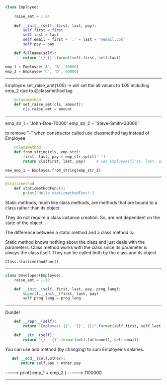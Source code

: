 ```python
class Employee:
    
    raise_amt = 1.04
    
    def __init__(self, first, last, pay):
        self.first = first
        self.last = last
        self.email = first + '.' + last + '@email.com'
        self.pay = pay

    def fullname(self):
        return '{} {}'.format(self.first, self.last)

emp_1 = Employee('A', 'B', 50000)
emp_2 = Employee('C', 'D', 60000)
```

_______________________________________________________________

Employee.set_raise_amt(1.05) -> will set the all values to 1.05 including emp_2 due to @classmethod tag

```python
    @classmethod
    def set_raise_amt(cls, amount):
        cls.raise_amt = amount
```
_______________________________________________________________

emp_str_1 = 'John-Doe-70000'
emp_str_2 = 'Steve-Smith-30000'

to remove "-" when constructor called use classmethod tag instead of Employee

```python
    @classmethod
    def from_string(cls, emp_str):
        first, last, pay = emp_str.split('-')
        return cls(first, last, pay)     # was Employee(first, last, pay) ----> cls and Employee is the same thing
```

```python
new_emp_1 = Employee.from_string(emp_str_1)
```

_______________________________________________________________

```python
@staticmethod
    def staticmethodFunc():
        print('Hello staticmethodFunc!')
```

Static methods, much like class methods, are methods that are bound to a class rather than its object.

They do not require a class instance creation. So, are not dependent on the state of the object.

The difference between a static method and a class method is:

Static method knows nothing about the class and just deals with the parameters.
Class method works with the class since its parameter is always the class itself.
They can be called both by the class and its object.

```python
Class.staticmethodFunc()
```

_______________________________________________________________

```python
class Developer(Employee):
    raise_amt = 1.10

    def __init__(self, first, last, pay, prog_lang):
        super().__init__(first, last, pay)
        self.prog_lang = prog_lang
```
_______________________________________________________________

Dunder

```python
    def __repr__(self):
        return "Employee('{}', '{}', {})".format(self.first, self.last, self.pay)

    def __str__(self):
        return '{} - {}'.format(self.fullname(), self.email)
 ```
 
 You can use add method (by changing) to sum Employee's salaries.
 
 ```python
    def __add__(self,other):
        return self.pay + other.pay
 ```
 ----> print( emp_1 + emp_2 )
-----> 1100000

_______________________________________________________________
